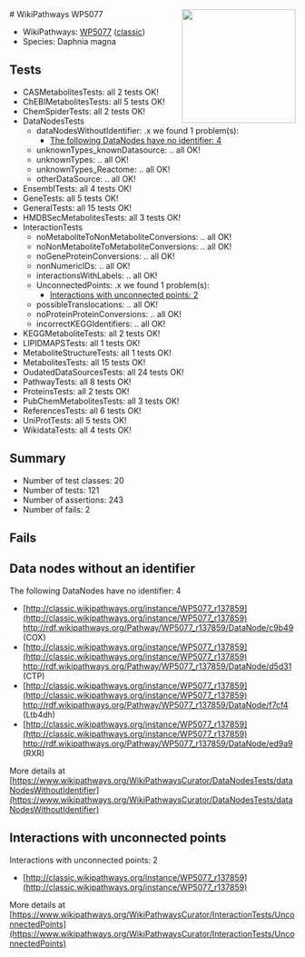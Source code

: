 <img style="float: right; width: 200px" src="https://upload.wikimedia.org/wikipedia/commons/thumb/8/83/Wplogo_with_text_500.png/640px-Wplogo_with_text_500.png" />
# WikiPathways WP5077

* WikiPathways: [WP5077](https://wikipathways.org/pathways/WP5077) ([classic](https://classic.wikipathways.org/instance/WP5077))
* Species: Daphnia magna
## Tests
* CASMetabolitesTests: all 2 tests OK!
* ChEBIMetabolitesTests: all 5 tests OK!
* ChemSpiderTests: all 2 tests OK!
* DataNodesTests
    * dataNodesWithoutIdentifier: .x we found 1 problem(s):
        * [The following DataNodes have no identifier: 4](#d2d32fa3)
    * unknownTypes_knownDatasource: .. all OK!
    * unknownTypes: .. all OK!
    * unknownTypes_Reactome: .. all OK!
    * otherDataSource: .. all OK!
* EnsemblTests: all 4 tests OK!
* GeneTests: all 5 tests OK!
* GeneralTests: all 15 tests OK!
* HMDBSecMetabolitesTests: all 3 tests OK!
* InteractionTests
    * noMetaboliteToNonMetaboliteConversions: .. all OK!
    * noNonMetaboliteToMetaboliteConversions: .. all OK!
    * noGeneProteinConversions: .. all OK!
    * nonNumericIDs: .. all OK!
    * interactionsWithLabels: .. all OK!
    * UnconnectedPoints: .x we found 1 problem(s):
        * [Interactions with unconnected points: 2](#35a61ada)
    * possibleTranslocations: .. all OK!
    * noProteinProteinConversions: .. all OK!
    * incorrectKEGGIdentifiers: .. all OK!
* KEGGMetaboliteTests: all 2 tests OK!
* LIPIDMAPSTests: all 1 tests OK!
* MetaboliteStructureTests: all 1 tests OK!
* MetabolitesTests: all 15 tests OK!
* OudatedDataSourcesTests: all 24 tests OK!
* PathwayTests: all 8 tests OK!
* ProteinsTests: all 2 tests OK!
* PubChemMetabolitesTests: all 3 tests OK!
* ReferencesTests: all 6 tests OK!
* UniProtTests: all 5 tests OK!
* WikidataTests: all 4 tests OK!


## Summary

* Number of test classes: 20
* Number of tests: 121
* Number of assertions: 243
* Number of fails: 2

## Fails

<a name="d2d32fa3" />

## Data nodes without an identifier

The following DataNodes have no identifier: 4

* [http://classic.wikipathways.org/instance/WP5077_r137859](http://classic.wikipathways.org/instance/WP5077_r137859) http://rdf.wikipathways.org/Pathway/WP5077_r137859/DataNode/c9b49 (COX)
* [http://classic.wikipathways.org/instance/WP5077_r137859](http://classic.wikipathways.org/instance/WP5077_r137859) http://rdf.wikipathways.org/Pathway/WP5077_r137859/DataNode/d5d31 (CTP)
* [http://classic.wikipathways.org/instance/WP5077_r137859](http://classic.wikipathways.org/instance/WP5077_r137859) http://rdf.wikipathways.org/Pathway/WP5077_r137859/DataNode/f7cf4 (Ltb4dh)
* [http://classic.wikipathways.org/instance/WP5077_r137859](http://classic.wikipathways.org/instance/WP5077_r137859) http://rdf.wikipathways.org/Pathway/WP5077_r137859/DataNode/ed9a9 (RXR)


More details at [https://www.wikipathways.org/WikiPathwaysCurator/DataNodesTests/dataNodesWithoutIdentifier](https://www.wikipathways.org/WikiPathwaysCurator/DataNodesTests/dataNodesWithoutIdentifier)

<a name="35a61ada" />

## Interactions with unconnected points

Interactions with unconnected points: 2

* [http://classic.wikipathways.org/instance/WP5077_r137859](http://classic.wikipathways.org/instance/WP5077_r137859)


More details at [https://www.wikipathways.org/WikiPathwaysCurator/InteractionTests/UnconnectedPoints](https://www.wikipathways.org/WikiPathwaysCurator/InteractionTests/UnconnectedPoints)


